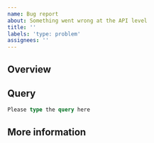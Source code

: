 ```yaml
---
name: Bug report
about: Something went wrong at the API level
title: ''
labels: 'type: problem'
assignees: ''
---
```


<!-- Please fill in the information in each section so that the issue can be resolved easily -->

## Overview

<!-- Describe the issue that you encountered. -->

## Query

<!-- What was the query/mutation that you sent to the API? -->

```graphql
Please type the query here
```

<!-- Make sure that you have the proper authentication headers when sending your requests. DO NOT PUT THEM HERE. -->

## More information

<!-- Any possible fixes, more details... -->
